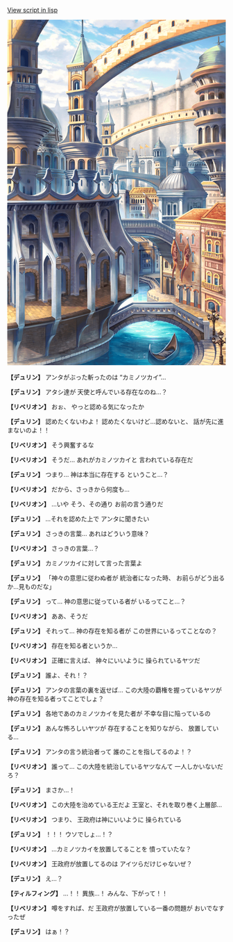 [View script in lisp](../scripts/1740202.txt)

![006_town2.png](../images/backgrounds/006_town2.png)

**【デュリン】**
アンタがぶった斬ったのは
“カミノツカイ”…

**【デュリン】**
アタシ達が
天使と呼んでいる存在なのね…？

**【リベリオン】**
おぉ、
やっと認める気になったか

**【デュリン】**
認めたくないわよ！
認めたくないけど…認めないと、
話が先に進まないのよ！！

**【リベリオン】**
そう興奮するな

**【リベリオン】**
そうだ…
あれがカミノツカイと
言われている存在だ

**【デュリン】**
つまり…
神は本当に存在する
ということ…？

**【リベリオン】**
だから、さっきから何度も…

**【リベリオン】**
…いや
そう、その通り
お前の言う通りだ

**【デュリン】**
…それを認めた上で
アンタに聞きたい

**【デュリン】**
さっきの言葉…
あれはどういう意味？

**【リベリオン】**
さっきの言葉…？

**【デュリン】**
カミノツカイに対して言った言葉よ

**【デュリン】**
「神々の意思に従わぬ者が
統治者になった時、
お前らがどう出るか…見ものだな」

**【デュリン】**
って…
神の意思に従っている者が
いるってこと…？

**【リベリオン】**
ああ、そうだ

**【デュリン】**
それって…
神の存在を知る者が
この世界にいるってことなの？

**【リベリオン】**
存在を知る者というか…

**【リベリオン】**
正確に言えば、
神々にいいように
操られているヤツだ

**【デュリン】**
誰よ、それ！？

**【デュリン】**
アンタの言葉の裏を返せば…
この大陸の覇権を握っているヤツが
神の存在を知る者ってことでしょ？

**【デュリン】**
各地であのカミノツカイを見た者が
不幸な目に陥っているの

**【デュリン】**
あんな怖ろしいヤツが
存在することを知りながら、
放置している…

**【デュリン】**
アンタの言う統治者って
誰のことを指してるのよ！？

**【リベリオン】**
誰って…
この大陸を統治しているヤツなんて
一人しかいないだろ？

**【デュリン】**
まさか…！

**【リベリオン】**
この大陸を治めている王だよ
王室と、それを取り巻く上層部…

**【リベリオン】**
つまり、
王政府は神にいいように
操られている

**【デュリン】**
！！！
ウソでしょ…！？

**【リベリオン】**
…カミノツカイを放置してることを
憤っていたな？

**【リベリオン】**
王政府が放置してるのは
アイツらだけじゃないぜ？

**【デュリン】**
え…？

**【ティルフィング】**
…！！
異族…！
みんな、下がって！！

**【リベリオン】**
噂をすれば、だ
王政府が放置している一番の問題が
おいでなすったぜ

**【デュリン】**
はぁ！？
